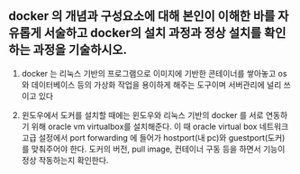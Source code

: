docker 의 개념과 구성요소에 대해 본인이 이해한 바를 자유롭게 서술하고 
docker의 설치 과정과 정상 설치를 확인하는 과정을 기술하시오.
------------------------------------------------------------------------------


1. docker 는 리눅스 기반의 프로그램으로 이미지에 기반한 콘테이너를
쌓아놓고 os 와 데이터베이스 등의 가상화 작업을 용이하게 해주는 도구이며 
서버관리에 널리 쓰이고 있다


2. 윈도우에서 도커를 설치할 때에는 윈도우와 리눅스 기반의 docker 를 서로 연동하기 위해 
oracle vm virtualbox를 설치해준다. 이 때 oracle virtual box 네트워크 고급 설정에서 
port forwarding 에 들어가 hostport(내 pc)와 guestport(도커) 를 맞춰주어야 한다.
도커의 버전, pull image, 컨테이너 구동 등을 하면서 기능이 정상 작동하는지 확인한다.
